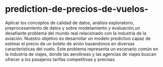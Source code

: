 # prediction-de-precios-de-vuelos-
Aplicar los conceptos de calidad de datos, análisis exploratorio, preprocesamiento de datos y sobre modelamiento y evaluación,un desafiante problema del mundo real relacionado con la industria de la aviación. Nuestro objetivo es desarrollar un modelo predictivo capaz de estimar el precio de un boleto de avión basándonos en diversas características del vuelo. Este problema representa un escenario
común en la industria de viajes, donde las aerolíneas y las agencias de viajes buscan ofrecer a los pasajeros tarifas competitivas y precisas.
